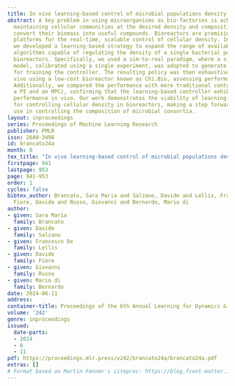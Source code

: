 ```yaml
---
title: In vivo learning-based control of microbial populations density in bioreactors
abstract: A key problem in using microorganisms as bio-factories is achieving and
  maintaining cellular communities at the desired density and composition to efficiently
  convert their biomass into useful compounds. Bioreactors are promising technological
  platforms for the real-time, scalable control of cellular density. In this work,
  we developed a learning-based strategy to expand the range of available control
  algorithms capable of regulating the density of a single bacterial population in
  bioreactors. Specifically, we used a sim-to-real paradigm, where a simple mathematical
  model, calibrated using a single experiment, was adopted to generate synthetic data
  for training the controller. The resulting policy was then exhaustively tested in
  vivo using a low-cost bioreactor known as Chi.Bio, assessing performance and robustness.
  Additionally, we compared the performance with more traditional controllers (namely,
  a PI and an MPC), confirming that the learning-based controller exhibits similar
  performance in vivo. Our work demonstrates the viability of learning-based strategies
  for controlling cellular density in bioreactors, making a step forward toward their
  use in controlling the composition of microbial consortia.
layout: inproceedings
series: Proceedings of Machine Learning Research
publisher: PMLR
issn: 2640-3498
id: brancato24a
month: 0
tex_title: "In vivo learning-based control of microbial populations density in bioreactors"
firstpage: 941
lastpage: 953
page: 941-953
order: 1
cycles: false
bibtex_author: Brancato, Sara Maria and Salzano, Davide and Lellis, Francesco De and
  Fiore, Davide and Russo, Giovanni and Bernardo, Mario di
author:
- given: Sara Maria
  family: Brancato
- given: Davide
  family: Salzano
- given: Francesco De
  family: Lellis
- given: Davide
  family: Fiore
- given: Giovanni
  family: Russo
- given: Mario di
  family: Bernardo
date: 2024-06-11
address:
container-title: Proceedings of the 6th Annual Learning for Dynamics & Control Conference
volume: '242'
genre: inproceedings
issued:
  date-parts:
  - 2024
  - 6
  - 11
pdf: https://proceedings.mlr.press/v242/brancato24a/brancato24a.pdf
extras: []
# Format based on Martin Fenner's citeproc: https://blog.front-matter.io/posts/citeproc-yaml-for-bibliographies/
---
```

